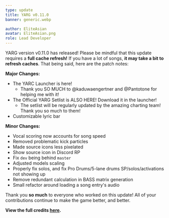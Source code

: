```yaml
---
type: update
title: YARG v0.11.0
banner: generic.webp

author: EliteAsian
avatar: EliteAsian.png
role: Lead Developer
---
```


YARG version v0.11.0 has released! Please be mindful that this update requires a **full cache refresh!** If you have a lot of songs, **it may take a bit to refresh caches**. That being said, here are the patch notes:

**Major Changes:**
 
 * The YARC Launcher is here!
   * Thank you SO MUCH to @kaduwaengertner and @Pantotone for helping me with it!
 * The Official YARG Setlist is ALSO HERE! Download it in the launcher!
   * The setlist will be regularly updated by the amazing charting team! Thank you so much to them! 
 * Customizable lyric bar

**Minor Changes:**
 
 * Vocal scoring now accounts for song speed
 * Removed problematic kick particles
 * Made source icons less pixelated
 * Show source icon in Discord RP
 * Fix `dev` being behind `master`
 * Adjusted models scaling
 * Properly fix solos, and fix Pro Drums/5-lane drums SP/solos/activations not showing up
 * Remove redundant calculation in BASS matrix generation
 * Small refactor around loading a song entry's audio

Thank you **so much** to everyone who worked on this update! All of your contributions continue to make the game better, and better.

**View the full credits [here](https://github.com/YARC-Official/YARG/releases/tag/v0.11.0).**